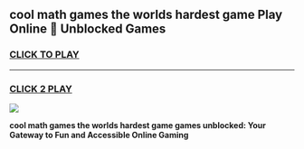 
## cool math games the worlds hardest game Play Online 👋 Unblocked Games
<h3>
<a href="https://news.freeplayer.one?title=cool_math_games_the_worlds_hardest_game&ref=17CMG">CLICK TO PLAY</a></h3>
<hr>

<h3>
<a href="https://news.freeplayer.one?title=cool_math_games_the_worlds_hardest_game&ref=17CMG">CLICK 2 PLAY</a>
  
</h3>

<a href="https://news.freeplayer.one?title=cool_math_games_the_worlds_hardest_game&ref=17CMG/"><img src="https://clearcache.store/games.png"></a>


**cool math games the worlds hardest game games unblocked: Your Gateway to Fun and Accessible Online Gaming**
